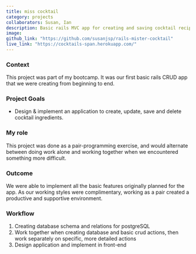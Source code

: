```yaml
---
title: miss cocktail
category: projects
collaborators: Susan, Ian
description: Basic rails MVC app for creating and saving cocktail recipes
image:
github_link: "https://github.com/susanjsp/rails-mister-cocktail"
live_link: "https://cocktails-span.herokuapp.com/"
---
```

### Context
This project was part of my bootcamp. It was our first basic rails CRUD app that we were creating from beginning to end.

### Project Goals
- Design & implement an application to create, update, save and delete cocktail ingredients.

### My role
This project was done as a pair-programming exercise, and would alternate between doing work alone and working together when we encountered something more difficult.

### Outcome
We were able to implement all the basic features originally planned for the app. As our working styles were complimentary, working as a pair created a productive and supportive environment.

### Workflow
  1. Creating database schema and relations for postgreSQL
  2. Work together when creating database and basic crud actions, then work separately on specific, more detailed actions
  3. Design application and implement in front-end
